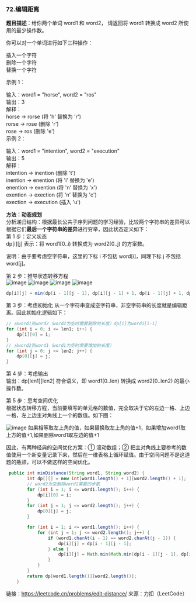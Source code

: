 ### 72.编辑距离
**题目描述**：给你两个单词 word1 和 word2， 请返回将 word1 转换成 word2 所使用的最少操作数。  

你可以对一个单词进行如下三种操作：  

插入一个字符   
删除一个字符   
替换一个字符   
 

示例 1：  

输入：word1 = "horse", word2 = "ros"  
输出：3  
解释：  
horse -> rorse (将 'h' 替换为 'r')  
rorse -> rose (删除 'r')  
rose -> ros (删除 'e')  
示例 2：  

输入：word1 = "intention", word2 = "execution"  
输出：5  
解释：   
intention -> inention (删除 't')   
inention -> enention (将 'i' 替换为 'e')  
enention -> exention (将 'n' 替换为 'x')  
exention -> exection (将 'n' 替换为 'c')  
exection -> execution (插入 'u')  

**方法：动态规划**       
分析递归结构：根据最长公共子序列问题的学习经验，比较两个字符串的差异可以 根据它们**最后一个字符串的差异**进行穷举，因此状态定义如下：     
第 1 步：定义状态      
dp[i][j] 表示：将 word1[0..i) 转换成为 word2[0..j) 的方案数。        

说明：由于要考虑空字符串，这里的下标 i 不包括 word[i]，同理下标 j 不包括 word[j]。        

第 2 步：推导状态转移方程    
![image](https://github.com/CNwxp/algorithm/assets/48647632/0eb02067-1218-4329-8b60-0398d5b01ef6)
![image](https://github.com/CNwxp/algorithm/assets/48647632/99b41062-5157-4dea-a676-1765333b4a9d)
![image](https://github.com/CNwxp/algorithm/assets/48647632/40ba9dc6-c9eb-4582-a1ef-1023a9e7e9d8)
![image](https://github.com/CNwxp/algorithm/assets/48647632/5c5afbd7-1801-4bdc-bf23-f18035486f78)
```java
dp[i][j] = min(dp[i - 1][j - 1], dp[i][j - 1] + 1, dp[i - 1][j] + 1, dp[i - 1][j - 1] + 1)
```
第 3 步：考虑初始化
从一个字符串变成空字符串，非空字符串的长度就是编辑距离。因此初始化逻辑如下：
```java
// 从word1到word2（word2为空时需要删除的长度）dp[i]为word1[i-1]
for (int i = 0; i <= len1; i++) {
    dp[i][0] = i;
}
// 从word2到word1（word1为空时需要增加的长度）
for (int j = 0; j <= len2; j++) {
    dp[0][j] = j;
}
```
第 4 步：考虑输出     
输出：dp[len1][len2] 符合语义，即 word1[0..len) 转换成 word2[0..len2) 的最小操作数。

第 5 步：思考空间优化          
根据状态转移方程，当前要填写的单元格的数值，完全取决于它的左边一格、上边一格，左上边主对角线上一个的数值。如下图：


![image](https://github.com/CNwxp/algorithm/assets/48647632/dd498b69-2d5b-4a0a-8e13-792dae214f5b)
如果相等取左上角的值，如果替换取左上角的值+1，如果增加word1取上方的值+1,如果删除word1取左边的值+1

因此，有两种经典的空间优化方案：① 滚动数组；② 把主对角线上要参考的数值使用一个新变量记录下来，然后在一维表格上循环赋值。由于空间问题不是这道题的瓶颈，可以不做这样的空间优化。

```java
 public int minDistance(String word1, String word2) {
        int dp[][] = new int[word1.length() + 1][word2.length() + 1];
        // word2为空删除word1需要的步数      
        for (int i = 1; i <= word1.length(); i++) {
            dp[i][0] = i;
        }
        for (int j = 1; j <= word2.length(); j++) {
            dp[0][j] = j;
        }

        for (int i = 1; i <= word1.length(); i++) {
            for (int j = 1; j <= word2.length(); j++) {
                if (word1.charAt(i - 1) == word2.charAt(j - 1)) {
                    dp[i][j] = dp[i - 1][j - 1];
                } else {
                    dp[i][j] = Math.min(Math.min(dp[i - 1][j - 1], dp[i - 1][j]), dp[i][j - 1])+1;
                }
            }
        }
        return dp[word1.length()][word2.length()];
    }

```
链接：https://leetcode.cn/problems/edit-distance/
来源：力扣（LeetCode）
